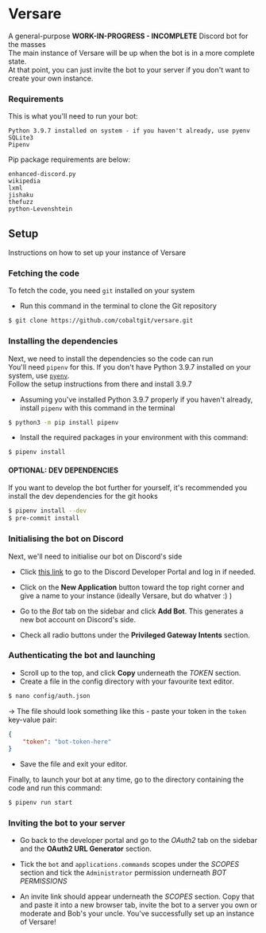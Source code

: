 # Versare

A general-purpose **WORK-IN-PROGRESS - INCOMPLETE** Discord bot for the masses  
The main instance of Versare will be up when the bot is in a more complete state.  
At that point, you can just invite the bot to your server if you don't want to create your own instance.

### Requirements

This is what you'll need to run your bot:  
```
Python 3.9.7 installed on system - if you haven't already, use pyenv
SQLite3
Pipenv
```

Pip package requirements are below:  
```
enhanced-discord.py
wikipedia
lxml
jishaku
thefuzz
python-Levenshtein
```


## Setup

Instructions on how to set up your instance of Versare

### Fetching the code

To fetch the code, you need `git` installed on your system  
* Run this command in the terminal to clone the Git repository  
```bash
$ git clone https://github.com/cobaltgit/versare.git
```

### Installing the dependencies

Next, we need to install the dependencies so the code can run  
You'll need `pipenv` for this. If you don't have Python 3.9.7 installed on your system, use [`pyenv`](https://github.com/pyenv/pyenv).  
Follow the setup instructions from there and install 3.9.7

* Assuming you've installed Python 3.9.7 properly if you haven't already, install `pipenv` with this command in the terminal
```bash
$ python3 -m pip install pipenv
```

* Install the required packages in your environment with this command:
```bash
$ pipenv install
```

#### OPTIONAL: DEV DEPENDENCIES
If you want to develop the bot further for yourself, it's recommended you install the dev dependencies for the git hooks
```bash
$ pipenv install --dev
$ pre-commit install
```

### Initialising the bot on Discord

Next, we'll need to initialise our bot on Discord's side   
* Click [this link](https://discord.com/developers/applications) to go to the Discord Developer Portal and log in if needed.  

* Click on the **New Application** button toward the top right corner and give a name to your instance (ideally Versare, but do whatver :) )  
* Go to the *Bot* tab on the sidebar and click **Add Bot**. This generates a new bot account on Discord's side.  
* Check all radio buttons under the **__Privileged Gateway Intents__** section.

### Authenticating the bot and launching

* Scroll up to the top, and click **Copy** underneath the *TOKEN* section.  
* Create a file in the config directory with your favourite text editor.  
```bash
$ nano config/auth.json
```
-> The file should look something like this - paste your token in the `token` key-value pair:  
```json
{
    "token": "bot-token-here"
}
```
* Save the file and exit your editor.  

Finally, to launch your bot at any time, go to the directory containing the code and run this command:  
```bash
$ pipenv run start
```

### Inviting the bot to your server

* Go back to the developer portal and go to the *OAuth2* tab on the sidebar and the **__OAuth2 URL Generator__** section.  

* Tick the `bot` and `applications.commands` scopes under the *SCOPES* section and tick the `Administrator` permission underneath *BOT PERMISSIONS*  
  
* An invite link should appear underneath the *SCOPES* section. Copy that and paste it into a new browser tab, invite the bot to a server you own or moderate and Bob's your uncle. You've successfully set up an instance of Versare!